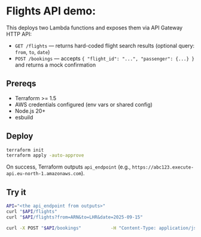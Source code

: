 # Flights API demo:

This deploys two Lambda functions and exposes them via API Gateway HTTP API:
- `GET /flights` — returns hard-coded flight search results (optional query: `from`, `to`, `date`)
- `POST /bookings` — accepts `{ "flight_id": "...", "passenger": {...} }` and returns a mock confirmation

## Prereqs
- Terraform >= 1.5
- AWS credentials configured (env vars or shared config)
- Node.js 20+
- esbuild

## Deploy
```bash
terraform init
terraform apply -auto-approve
```

On success, Terraform outputs `api_endpoint` (e.g., `https://abc123.execute-api.eu-north-1.amazonaws.com`).

## Try it
```bash
API="<the api_endpoint from outputs>"
curl "$API/flights"
curl "$API/flights?from=ARN&to=LHR&date=2025-09-15"

curl -X POST "$API/bookings"           -H "Content-Type: application/json"           -d '{"flight_id":"F1001","passenger":{"first_name":"Ada","last_name":"Lovelace","email":"ada@example.com"}}'
```

